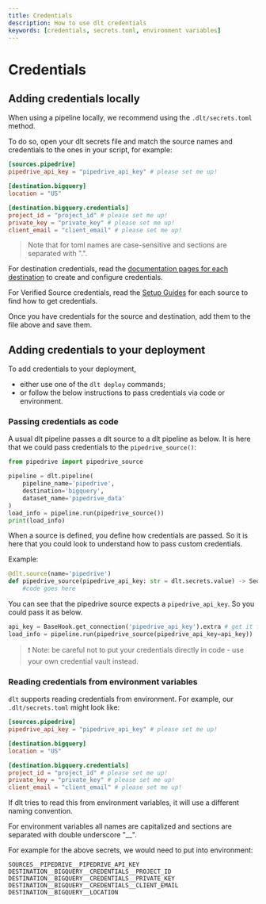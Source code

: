 ```yaml
---
title: Credentials
description: How to use dlt credentials
keywords: [credentials, secrets.toml, environment variables]
---
```


# Credentials

## Adding credentials locally

When using a pipeline locally, we recommend using the `.dlt/secrets.toml` method.

To do so, open your dlt secrets file and match the source names and credentials to the ones in your
script, for example:

```toml
[sources.pipedrive]
pipedrive_api_key = "pipedrive_api_key" # please set me up!

[destination.bigquery]
location = "US"

[destination.bigquery.credentials]
project_id = "project_id" # please set me up!
private_key = "private_key" # please set me up!
client_email = "client_email" # please set me up!
```
> Note that for toml names are case-sensitive and sections are separated with ".".

For destination credentials, read the [documentation pages for each destination](../dlt-ecosystem/destinations) to create and configure
credentials.

For Verified Source credentials, read the [Setup Guides](../dlt-ecosystem/verified-sources) for each source to find how to get credentials.

Once you have credentials for the source and destination, add them to the file above and save them.

## Adding credentials to your deployment

To add credentials to your deployment,

- either use one of the `dlt deploy` commands;
- or follow the below instructions to pass credentials via code or environment.

### Passing credentials as code

A usual dlt pipeline passes a dlt source to a dlt pipeline as below. It is here that we could pass
credentials to the `pipedrive_source()`:

```python
from pipedrive import pipedrive_source

pipeline = dlt.pipeline(
    pipeline_name='pipedrive',
    destination='bigquery',
    dataset_name='pipedrive_data'
)
load_info = pipeline.run(pipedrive_source())
print(load_info)
```

When a source is defined, you define how credentials are passed. So it is here that you could look
to understand how to pass custom credentials.

Example:

```python
@dlt.source(name='pipedrive')
def pipedrive_source(pipedrive_api_key: str = dlt.secrets.value) -> Sequence[DltResource]:
    #code goes here
```

You can see that the pipedrive source expects a `pipedrive_api_key`. So you could pass it as below.

```python
api_key = BaseHook.get_connection('pipedrive_api_key').extra # get it from airflow or other credential store
load_info = pipeline.run(pipedrive_source(pipedrive_api_key=api_key))
```
> ❗ Note: be careful not to put your credentials directly in code - use your own credential vault instead.

### Reading credentials from environment variables

`dlt` supports reading credentials from environment. For example, our `.dlt/secrets.toml` might look like:

```toml
[sources.pipedrive]
pipedrive_api_key = "pipedrive_api_key" # please set me up!

[destination.bigquery]
location = "US"

[destination.bigquery.credentials]
project_id = "project_id" # please set me up!
private_key = "private_key" # please set me up!
client_email = "client_email" # please set me up!
```

If dlt tries to read this from environment variables, it will use a different naming convention.

For environment variables all names are capitalized and sections are separated with double underscore "\_\_".

For example for the above secrets, we would need to put into environment:

```shell
SOURCES__PIPEDRIVE__PIPEDRIVE_API_KEY
DESTINATION__BIGQUERY__CREDENTIALS__PROJECT_ID
DESTINATION__BIGQUERY__CREDENTIALS__PRIVATE_KEY
DESTINATION__BIGQUERY__CREDENTIALS__CLIENT_EMAIL
DESTINATION__BIGQUERY__LOCATION
```
